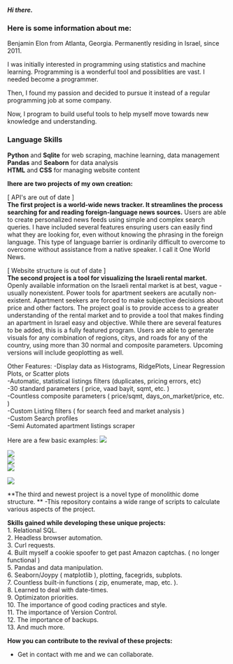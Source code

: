 ##### Hi there.

### Here is some information about me:

Benjamin Elon from Atlanta, Georgia. Permanently residing in Israel, since 2011.

I was initially interested in programming using statistics and machine learning. Programming is a wonderful tool and possiblities are vast. I needed become a programmer.

Then, I found my passion and decided to pursue it instead of a regular programming job at some company.

Now, I program to build useful tools to help myself move towards new knowledge and understanding.

### Language Skills<br>
**Python** and **Sqlite** for web scraping, machine learning, data management<br>
**Pandas** and **Seaborn** for data analysis<br>
**HTML** and **CSS** for managing website content

**Ihere are two projects of my own creation:**

[ API's are out of date ]<br>
**The first project is a world-wide news tracker. It streamlines the process searching for and reading foreign-language news sources.** Users are able to create personalized news feeds using simple and complex search queries. I have included several features ensuring users can easily find what they are looking for, even without knowing the phrasing in the foreign language. This type of language barrier is ordinarily difficult to overcome to overcome without assistance from a native speaker. I call it One World News.


[ Website structure is out of date ]<br>
**The second project is a tool for visualizing the Israeli rental market.** Openly available information on the Israeli rental market is at best, vague - usually nonexistent. Power tools for apartment seekers are acutally non-existent. Apartment seekers are forced to make subjective decisions about price and other factors. The project goal is to provide access to a greater understanding of the rental market and to provide a tool that makes finding an apartment in Israel easy and objective. While there are several features to be added, this is a fully featured program. Users are able to generate visuals for any combination of regions, citys, and roads for any of the country, using more than 30 normal and composite parameters. Upcoming versions will include geoplotting as well. 

Other Features:
-Display data as Histograms, RidgePlots, Linear Regression Plots, or Scatter plots<br>
-Automatic, statistical listings filters (duplicates, pricing errors, etc)<br>
-30 standard parameters ( price, vaad bayit, sqmt, etc. )<br>
-Countless composite parameters ( price/sqmt, days_on_market/price, etc. )<br>
-Custom Listing filters ( for search feed and market analysis )<br>
-Custom Search profiles<br>
-Semi Automated apartment listings scraper<br>

Here are a few basic examples:
![](https://github.com/Benjamin-Elon/reator_advantage_pics/blob/main/areas_price.jpg?raw=true)

![](https://github.com/Benjamin-Elon/reator_advantage_pics/blob/main/netanya_price.jpg?raw=true)<br>
![](https://github.com/Benjamin-Elon/reator_advantage_pics/blob/main/netanya_sqmt.jpg?raw=true)<br>
![](https://github.com/Benjamin-Elon/reator_advantage_pics/blob/main/netanya_price_sqmt.jpg?raw=true)

![](https://github.com/Benjamin-Elon/reator_advantage_pics/blob/main/karayot_price.jpg?raw=true)

**The third and newest project is a novel type of monolithic dome structure. **
-This repository contains a wide range of scripts to calculate various aspects of the project.

**Skills gained while developing these unique projects:**<br>
    1. Relational SQL.<br>
    2. Headless browser automation.<br>
    3. Curl requests.<br>
    4. Built myself a cookie spoofer to get past Amazon captchas. ( no longer functional )<br>
    5. Pandas and data manipulation.<br>
    6. Seaborn/Joypy ( matplotlib ), plotting, facegrids, subplots.<br>
    7. Countless built-in functions ( zip, enumerate, map, etc. ).<br>
    8. Learned to deal with date-times.<br>
    9. Optimizaton priorities.<br>
    10. The importance of good coding practices and style.<br>
    11. The importance of Version Control.<br>
    12. The importance of backups. <br>
    13. And much more.

**How you can contribute to the revival of these projects:**<br>
- Get in contact with me and we can collaborate.
